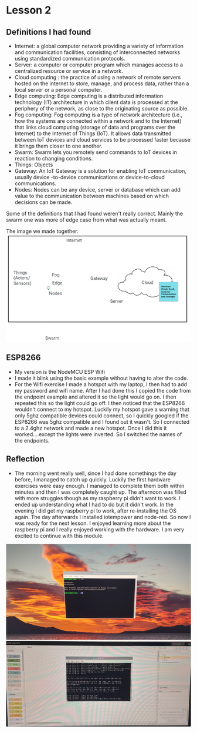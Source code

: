 # Lesson 2

## Definitions I had found

* Internet: a global computer network providing a variety of information and communication facilities, consisting of interconnected networks using standardized communication protocols.
* Server: a computer or computer program which manages access to a centralized resource or service in a network.
* Cloud computing : the practice of using a network of remote servers hosted on the internet to store, manage, and process data, rather than a local server or a personal computer.
* Edge computing: Edge computing is a distributed information technology (IT) architecture in which client data is processed at the periphery of the network, as close to the originating source as possible.
* Fog computing: Fog computing is a type of network architecture (i.e., how the systems are connected within a network and to the Internet) that links cloud computing (storage of data and programs over the Internet) to the Internet of Things (IoT). It allows data transmitted between IoT devices and cloud services to be processed faster because it brings them closer to one another.
* Swarm: Swarm lets you remotely send commands to IoT devices in reaction to changing conditions.
* Things: Objects
* Gateway: An IoT Gateway is a solution for enabling IoT communication, usually device -to-device communications or device-to-cloud communications.
* Nodes: Nodes can be any device, server or database which can add value to the communication between machines based on which decisions can be made.

Some of the definitions that I had found weren't really correct. Mainly the swarm one was more of edge case from what was actually meant.


The image we made together.
![The image we made together.](https://github.com/Tom284/portfolio-minor-iot/blob/main/Lesson%202/figure.PNG)

## ESP8266
* My version is the NodeMCU ESP Wifi
* I made it blink using the basic example without having to alter the code.
* For the Wifi exercise I made a hotspot with my laptop, I then had to add my password and wifi name. After I had done this I copied the code from the endpoint example and altered it so the light would go on. I then repeated this so the light could go off. I then noticed that the ESP8266 wouldn't connect to my hotspot. Luckily my hotspot gave a warning that only 5ghz compatible devices could connect, so I quickly googled if the ESP8266 was 5ghz compatible and I found out it wasn't. So I connected to a 2.4ghz network and made a new hotspot. Once I did this it worked....except the lights were inverted. So I switched the names of the endpoints.


## Reflection

* The morning went really well, since I had done somethings the day before, I managed to catch up quickly. Luckily the first hardware exercises were easy enough. I managed to complete them both within minutes and then I was completely caught up.
The afternoon was filled with more struggles though as my raspberry pi didn't want to work. I ended up understanding what I had to do but it didn't work. In the evening I did get my raspberry pi to work, after re-installing the OS again. The day afterwards I installed iotempower and node-red. So now I was ready for the next lesson.
I enjoyed learning more about the raspberry pi and I really enjoyed working with the hardware. I am very excited to continue with this module.

![iotempower.](https://github.com/Tom284/portfolio-minor-iot/blob/main/Lesson%202/iotempower.jpg)
![node-red.](https://github.com/Tom284/portfolio-minor-iot/blob/main/Lesson%202/node-red.jpg)